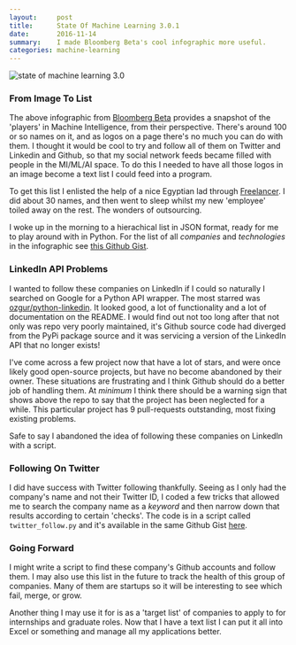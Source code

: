 ```yaml
---
layout:     post
title:      State Of Machine Learning 3.0.1
date:       2016-11-14
summary:    I made Bloomberg Beta's cool infographic more useful.
categories: machine-learning
---
```


![state of machine learning 3.0](https://format-com-cld-res.cloudinary.com/image/private/s--vBR3OVI_--/c_crop,h_1500,w_2000,x_0,y_0/c_fill,g_center,h_855,w_1140/fl_keep_iptc.progressive.apng/v1/19575bcc040a6dcff3097618ec9c585e/MI-Landscape-3_7.png)

### From Image To List

The above infographic from [Bloomberg Beta](https://github.com/Bloomberg-Beta/Manual) provides a snapshot of the 'players' in Machine Intelligence, from their perspective. There's around 100 or so names on it, and as logos on a page there's no much you can do with them. I thought it would be cool to try and follow all of them on Twitter and Linkedin and Github, so that my social network feeds became filled with people in the MI/ML/AI space. To do this I needed to have all those logos in an image become a text list I could feed into a program.

To get this list I enlisted the help of a nice Egyptian lad through [Freelancer](https://www.freelancer.com.au/?gclid=CMKIqYCJrdACFYGXvAodCbUJIw&utm_expid=294858-480.BePKZE1sQ3uuAHUp7JoJ1Q.0&utm_referrer=https%3A%2F%2Fwww.google.com.au%2F). I did about 30 names, and then went to sleep whilst my new 'employee' toiled away on the rest. The wonders of outsourcing.

I woke up in the morning to a hierachical list in JSON format, ready for me to play around with in Python. For the list of all *companies* and *technologies* in the infographic see [this Github Gist](https://gist.github.com/thundergolfer/9367910f03904c1338a93d7a7fa221bd).

### LinkedIn API Problems

I wanted to follow these companies on LinkedIn if I could so naturally I searched on Google for a Python API wrapper. The most starred was [ozgur/python-linkedin](https://github.com/ozgur/python-linkedin). It looked good, a lot of functionality and a lot of documentation on the README. I would find out not too long after that not only was repo very poorly maintained, it's Github source code had diverged from the PyPi package source and it was servicing a version of the LinkedIn API that no longer exists!

I've come across a few project now that have a lot of stars, and were once likely good open-source projects, but have no become abandoned by their owner. These situations are frustrating and I think Github should do a better job of handling them. At *minimum* I think there should be a warning sign that shows above the repo to say that the project has been neglected for a while. This particular project has 9 pull-requests outstanding, most fixing existing problems.

Safe to say I abandoned the idea of following these companies on LinkedIn with a script.

### Following On Twitter

I did have success with Twitter following thankfully. Seeing as I only had the company's name and not their Twitter ID, I coded a few tricks that allowed me to search the company name as a *keyword* and then narrow down that results according to certain 'checks'. The code is in a script called `twitter_follow.py` and it's available in the same Github Gist [here](https://gist.github.com/thundergolfer/9367910f03904c1338a93d7a7fa221bd).

### Going Forward

I might write a script to find these company's Github accounts and follow them. I may also use this list in the future to track the health of this group of companies. Many of them are startups so it will be interesting to see which fail, merge, or grow.

Another thing I may use it for is as a 'target list' of companies to apply to for internships and graduate roles. Now that I have a text list I can put it all into Excel or something and manage all my applications better.
